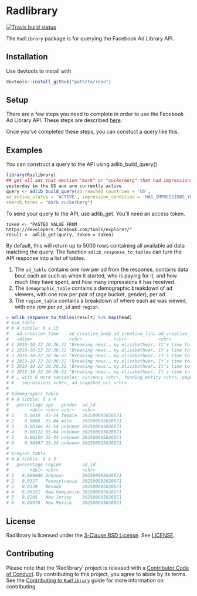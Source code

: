 # Radlibrary

<!-- badges: start -->
[![Travis build status](https://travis-ci.org/facebookresearch/Radlibrary.svg?branch=master)](https://travis-ci.org/facebookresearch/Radlibrary)
<!-- badges: end -->

The `Radlibrary` package is for querying the Facebook Ad Library API.

## Installation

Use devtools to install with

``` r
devtools::install_github("path/to/repo")
```

## Setup

There are a few steps you need to complete in order to use the Facebook Ad 
Library API. These steps are described [here](https://www.facebook.com/ads/library/api/?source=archive-landing-page).

Once you've completed these steps, you can constuct a query like this.


## Examples

You can construct a query to the API using adlib_build_query()

``` r
library(Raslibrary)
## get all ads that mention "mark" or "zuckerberg" that had impressions 
yesterday in the US and are currently active
query <- adlib_build_query(ad_reached_countries = 'US', 
ad_active_status = 'ACTIVE', impression_condition = 'HAS_IMPRESSIONS_YESTERDAY', 
search_terms = "mark zuckerberg")
```

To send your query to the API, use adlib_get. You'll need an access token.

```
token <- "PASTED VALUE FROM https://developers.facebook.com/tools/explorer/"
result <- adlib_get(query, token = token)
```

By default, this will return up to 5000 rows containing all available ad data matching the query. The function `adlib_response_to_tables` can turn the API response into a list of tables.

1. The `ad_table` contains one row per ad from the response, contains data bout each ad such as when it started, who is paying for it, and how much they have spent, and how many impressions it has received.
2. The `demographic_table` contains a demographic breakdown of ad viewers, with one row per pair of (age bucket, gender), per ad.
3. The `region_table` contains a breakdown of where each ad was viewed, with one row per `ad_id` and `region`.

``` r
> adlib_response_to_tables(result) %>% map(head)
# $ad_table
# # A tibble: 6 x 15
#   ad_creation_time    ad_creative_body ad_creative_lin… ad_creative_lin… ad_creative_lin… ad_delivery_start_… ad_delivery_stop_t…
#   <dttm>              <chr>            <chr>            <chr>            <chr>            <dttm>              <dttm>             
# 1 2019-10-22 20:36:32 "Breaking news:… my.elizabethwar… It’s time to br… Mark Zuckerberg… 2019-10-22 20:36:32 NA                 
# 2 2019-10-22 20:36:32 "Breaking news:… my.elizabethwar… It’s time to br… Mark Zuckerberg… 2019-10-22 20:36:32 NA                 
# 3 2019-10-22 20:36:32 "Breaking news:… my.elizabethwar… It’s time to br… Mark Zuckerberg… 2019-10-22 20:36:32 NA                 
# 4 2019-10-22 20:36:32 "Breaking news:… my.elizabethwar… It’s time to br… Mark Zuckerberg… 2019-10-22 20:36:32 NA                 
# 5 2019-10-22 20:36:32 "Breaking news:… my.elizabethwar… It’s time to br… Mark Zuckerberg… 2019-10-22 20:36:32 NA                 
# 6 2019-10-22 20:36:32 "Breaking news:… my.elizabethwar… It’s time to br… Mark Zuckerberg… 2019-10-22 20:36:32 NA                 
# # … with 8 more variables: currency <chr>, funding_entity <chr>, page_id <chr>, page_name <chr>, spend <chr>, ad_id <chr>,
# #   impressions <chr>, ad_snapshot_url <chr>
# 
# $demographic_table
# # A tibble: 6 x 4
#   percentage age   gender  ad_id          
#        <dbl> <chr> <chr>   <chr>          
# 1    0.0810  45-54 female  392500995026671
# 2    0.0688  35-44 male    392500995026671
# 3    0.00166 45-54 unknown 392500995026671
# 4    0.00122 55-64 unknown 392500995026671
# 5    0.00259 35-44 unknown 392500995026671
# 6    0.00497 25-34 unknown 392500995026671
# 
# $region_table
# # A tibble: 6 x 3
#   percentage region        ad_id          
#        <dbl> <chr>         <chr>          
# 1   0.000006 Unknown       392500995026671
# 2   0.0337   Pennsylvania  392500995026671
# 3   0.0139   Nevada        392500995026671
# 4   0.00331  New Hampshire 392500995026671
# 5   0.0205   New Jersey    392500995026671
# 6   0.00978  New Mexico    392500995026671

```

## License

Radlibrary is licensed under the [3-Clause BSD License](https://opensource.org/licenses/BSD-3-Clause). See [LICENSE](LICENSE).

## Contributing

Please note that the 'Radlibrary' project is released with a
[Contributor Code of Conduct](CODE_OF_CONDUCT.md).
By contributing to this project, you agree to abide by its terms.
See the [Contributing to `Radlibrary`](contributing.md)
guide for more information on contributing.


